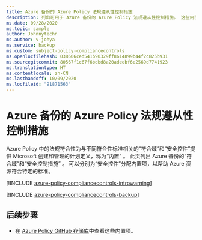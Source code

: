 ```yaml
---
title: Azure 备份的 Azure Policy 法规遵从性控制措施
description: 列出可用于 Azure 备份的 Azure Policy 法规遵从性控制措施。 这些内置的策略定义提供了管理 Azure 资源符合性的常用方法。
ms.date: 09/28/2020
ms.topic: sample
author: Johnnytechn
ms.author: v-johya
ms.service: backup
ms.custom: subject-policy-compliancecontrols
ms.openlocfilehash: 038606ced541b90329ff8614899b44f2c825b931
ms.sourcegitcommit: 80567f1c67f6bdbd8a20adeebf6e2569d7741923
ms.translationtype: HT
ms.contentlocale: zh-CN
ms.lasthandoff: 10/09/2020
ms.locfileid: "91871563"
---
```

# <a name="azure-policy-regulatory-compliance-controls-for-azure-backup"></a>Azure 备份的 Azure Policy 法规遵从性控制措施

Azure Policy 中的法规符合性为与不同符合性标准相关的“符合域”和“安全控件”提供 Microsoft 创建和管理的计划定义，称为“内置” 。 此页列出 Azure 备份的“符合域”和“安全控制措施” 。 可以分别为“安全控件”分配内置项，以帮助 Azure 资源符合特定的标准。

[!INCLUDE [azure-policy-compliancecontrols-introwarning](../../includes/policy/standards/intro-warning.md)]

[!INCLUDE [azure-policy-compliancecontrols-backup](../../includes/policy/standards/byrp/microsoft.recoveryservices.md)]

## <a name="next-steps"></a>后续步骤

- 在 [Azure Policy GitHub 存储库](https://github.com/Azure/azure-policy)中查看这些内置项。

